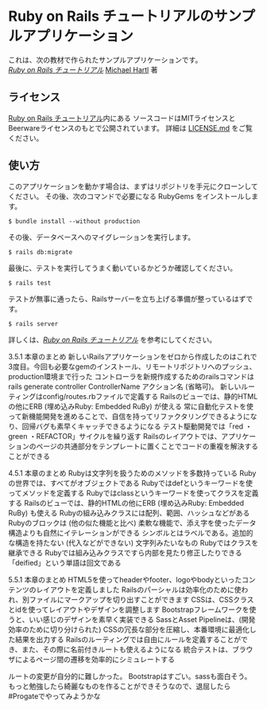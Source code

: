 # Ruby on Rails チュートリアルのサンプルアプリケーション

これは、次の教材で作られたサンプルアプリケーションです。   
[*Ruby on Rails チュートリアル*](https://railstutorial.jp/)
[Michael Hartl](http://www.michaelhartl.com/) 著

## ライセンス

[Ruby on Rails チュートリアル](https://railstutorial.jp/)内にある
ソースコードはMITライセンスとBeerwareライセンスのもとで公開されています。
詳細は [LICENSE.md](LICENSE.md) をご覧ください。

## 使い方

このアプリケーションを動かす場合は、まずはリポジトリを手元にクローンしてください。
その後、次のコマンドで必要になる RubyGems をインストールします。

```
$ bundle install --without production
```

その後、データベースへのマイグレーションを実行します。

```
$ rails db:migrate
```

最後に、テストを実行してうまく動いているかどうか確認してください。

```
$ rails test
```

テストが無事に通ったら、Railsサーバーを立ち上げる準備が整っているはずです。

```
$ rails server
```

詳しくは、[*Ruby on Rails チュートリアル*](https://railstutorial.jp/)
を参考にしてください。

3.5.1 本章のまとめ
新しいRailsアプリケーションをゼロから作成したのはこれで3度目。今回も必要なgemのインストール、リモートリポジトリへのプッシュ、production環境まで行った
コントローラを新規作成するためのrailsコマンドはrails generate controller ControllerName アクション名 (省略可)。
新しいルーティングはconfig/routes.rbファイルで定義する
Railsのビューでは、静的HTMLの他にERB (埋め込みRuby: Embedded RuBy) が使える
常に自動化テストを使って新機能開発を進めることで、自信を持ってリファクタリングできるようになり、回帰バグも素早くキャッチできるようになる
テスト駆動開発では「red ・ green ・REFACTOR」サイクルを繰り返す
Railsのレイアウトでは、アプリケーションのページの共通部分をテンプレートに置くことでコードの重複を解決することができる

4.5.1 本章のまとめ
Rubyは文字列を扱うためのメソッドを多数持っている
Rubyの世界では、すべてがオブジェクトである
Rubyではdefというキーワードを使ってメソッドを定義する
Rubyではclassというキーワードを使ってクラスを定義する
Railsのビューでは、静的HTMLの他にERB (埋め込みRuby: Embedded RuBy) も使える
Rubyの組み込みクラスには配列、範囲、ハッシュなどがある
Rubyのブロックは (他の似た機能と比べ) 柔軟な機能で、添え字を使ったデータ構造よりも自然にイテレーションができる
シンボルとはラベルである。追加的な構造を持たない (代入などができない) 文字列みたいなもの
Rubyではクラスを継承できる
Rubyでは組み込みクラスですら内部を見たり修正したりできる
「deified」という単語は回文である

5.5.1 本章のまとめ
HTML5を使ってheaderやfooter、logoやbodyといったコンテンツのレイアウトを定義しました
Railsのパーシャルは効率化のために使われ、別ファイルにマークアップを切り出すことができます
CSSは、CSSクラスとidを使ってレイアウトやデザインを調整します
Bootstrapフレームワークを使うと、いい感じのデザインを素早く実装できる
SassとAsset Pipelineは、(開発効率のために切り分けられた) CSSの冗長な部分を圧縮し、本番環境に最適化した結果を出力する
Railsのルーティングでは自由にルールを定義することができ、また、その際に名前付きルートも使えるようになる
統合テストは、ブラウザによるページ間の遷移を効率的にシミュレートする

ルートの変更が自分的に難しかった。
Bootstrapはすごい。sassも面白そう。
もっと勉強したら綺麗なものを作ることができそうなので、退屈したら#Progateでやってみようかな
